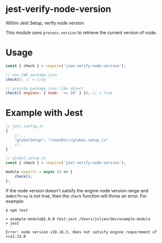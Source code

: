 # jest-verify-node-version

Within Jest Setup, verify node version

This module uses `process.version` to retrieve the current version of node.

# Usage

```js
const { check } = require('json-verify-node-version');

// use CWD package.json
check(); // = true

// provide package.json-like object
check({ engines: { node: '>= 10' } }); // = true
```

# Example with Jest

```js
// jest.config.js
{
    //...
    "globalSetup": "<rootDir>/global.setup.js"
    //...
}

// global.setup.js
const { check } = require('jest-verify-node-version');

module.exports = async () => {
    check();
};
```

If the node version doesn't satisfy the engine node version range and `doNotThrow` is not true, then the `check` function will throw an error. For example:
```shell
$ npm test

> example-module@1.0.0 test:jest /Users/julian/dev/example-module
> jest

Error: node version v10.16.3, does not satisfy engine requirement of >=12.13.0
```